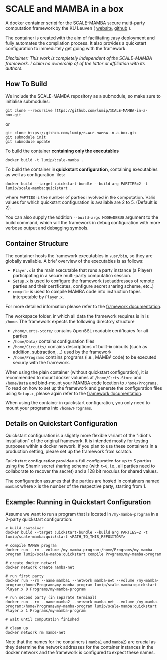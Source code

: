 # SCALE and MAMBA in a box

A docker container script for the SCALE-MAMBA secure multi-party computation framework by the KU Leuven ( [website](https://homes.esat.kuleuven.be/~nsmart/SCALE/), [github](https://github.com/KULeuven-COSIC/SCALE-MAMBA) ).

The container is created with the aim of facilitating easy deployment and fully automates the compilation process. It also provides a quickstart configuration to immediately get going with the framework.

*Disclaimer: This work is completely independent of the SCALE-MAMBA framework. I claim no ownership of of the latter or affiliation with its authors.*

## How To Build

We include the SCALE-MAMBA repository as a submodule, so make sure to initialise submodules:
```
git clone --recursive https://github.com/lumip/SCALE-MAMBA-in-a-box.git
```
or
```
git clone https://github.com/lumip/SCALE-MAMBA-in-a-box.git
git submodule init
git submodule update
```

To build the container **containing only the executables**
```
docker build -t lumip/scale-mamba .
```

To build the container in **quickstart configuration**, containing executables as well as configuration files:
```
docker build --target quickstart-bundle --build-arg PARTIES=2 -t lumip/scale-mamba:quickstart .
```
where `PARTIES` is the number of parties involved in the computation. Valid values for which quickstart configuration is available are 2 to 5. (Default is 2).

You can also supply the addition `--build-args MODE=DEBUG` argument to the build command, which will the framework in debug configuration with more verbose output and debugging symbols.

## Container Structure

The container hosts the framework executables in `/usr/bin`, so they are globally available. A brief overview of the executables is as follows:

- `Player.x` is the main executable that runs a party instance (a Player) participating in a secure multi-party computation session.
- `Setup.x` is used to configure the framework (set addresses of remote parties and their certificates, configure secret sharing scheme, etc..)
- `compile` is used to compile MAMBA code into instruction tapes interpetable by `Player.x`.

For more detailed information please refer to the [framework documentation](https://homes.esat.kuleuven.be/~nsmart/SCALE/Documentation.pdf).

The workspace folder, in which all data the framework requires is in is `/home`. The framework expects the following directory structure

- `/home/Certs-Store/` contains OpenSSL readable certificates for all parties
- `/home/Data/` contains configuration files
- `/home/Circuits/` contains descriptions of built-in circuits (such as addition, subtraction, ...) used by the framework
- `/home/Programs` contains programs (i.e., MAMBA code) to be executed securly with the framework.

When using the plain container (without quickstart configuration), it is recommended to mount docker volumes at `/home/Certs-Store` and `/home/Data` and bind-mount your MAMBA code location to `/home/Programs`. To read on how to set up the framework and generate the configuration files using `Setup.x`, please again refer to the [framework documentation](https://homes.esat.kuleuven.be/~nsmart/SCALE/Documentation.pdf).

When using the container in quickstart configuration, you only need to mount your programs into `/home/Programs`.

## Details on Quickstart Configuration

Quickstart configuration is a slightly more flexible variant of the "idiot's installation" of the original framework. It is intended mostly for testing purposes within a docker network. If you plan to use these containers in a production setting, please set up the framework from scratch.

Quickstart configuration provides a full configuration for up to 5 parties using the Shamir secret sharing scheme (with `t=0`, i.e., all parties need to collaborate to recover the secret) and a 128 bit modulus for shared values.

The configuration assumes that the parties are hosted in containers named `mambaX` where `X` is the number of the respective party, starting from 1.

## Example: Running in Quickstart Configuration

Assume we want to run a program that is located in `/my-mamba-program` in a 2-party quickstart configuration:

```
# build container
docker build --target quickstart-bundle --build-arg PARTIES=2 -t lumip/scale-mamba:quickstart <PATH_TO_THIS_REPOSITORY>

# compile MAMBA program
docker run --rm --volume /my-mamba-program:/home/Programs/my-mamba-program lumip/scale-mamba:quickstart compile Programs/my-mamba-program

# create docker network
docker network create mamba-net

# run first party
docker run --rm --name mamba1 --network mamba-net --volume /my-mamba-program:/home/Programs/my-mamba-program lumip/scale-mamba:quickstart Player.x 0 Programs/my-mamba-program

# run second party (in separate terminal)
docker run --rm --name mamba2 --network mamba-net --volume /my-mamba-program:/home/Programs/my-mamba-program lumip/scale-mamba:quickstart Player.x 1 Programs/my-mamba-program

# wait until computation finished

# clean up
docker network rm mamba-net
```

Note that the names for the containers ( `mamba1` and `mamba2`) are crucial as they determine the network addresses for the container instances in the docker network and the framework is configured to expect these names.
